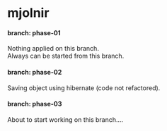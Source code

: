 # mjolnir

#### branch: phase-01

Nothing applied on this branch.\
Always can be started from this branch.

#### branch: phase-02

Saving object using hibernate (code not refactored).

#### branch: phase-03

About to start working on this branch....